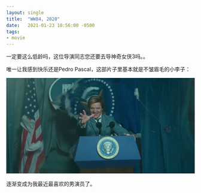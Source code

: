 ```yaml
---
layout: single
title:  "WW84, 2020"
date:   2021-01-23 10:56:00 -0500
tags:
- movie
---
```


一定要这么低龄吗，这位导演同志您还要去导神奇女侠3吗。。

唯一让我感到快乐还是Pedro Pascal，这部片子里基本就是不皱眉毛的小李子：

![Pedro Pascal "Granted"](/assets/img/WW84.png)

逐渐变成为我最近最喜欢的男演员了。